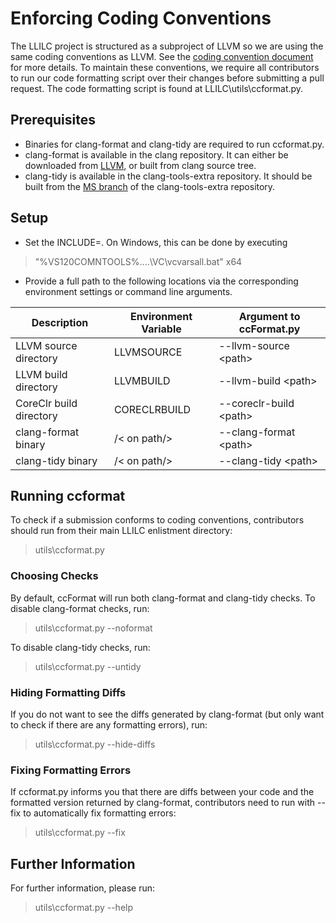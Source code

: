 # Enforcing Coding Conventions

The LLILC project is structured as a subproject of LLVM so we are using the
same coding conventions as LLVM. See the [coding convention document](llilc-Coding-Conventions-and-Commenting-Style.md)
for more details.  To maintain these conventions, we require all contributors
to run our code formatting script over their changes before submitting a pull
request. The code formatting script is found at LLILC\utils\ccformat.py.

## Prerequisites

* Binaries for clang-format and clang-tidy are required to run ccformat.py.
* clang-format is available in the clang repository. It can either be downloaded 
  from [LLVM](http://llvm.org/releases/download.html), or built from clang source tree.
* clang-tidy is available in the clang-tools-extra repository. It should be built 
  from the [MS branch](https://github.com/Microsoft/clang-tools-extra/tree/MS) 
  of the clang-tools-extra repository.

## Setup

* Set the INCLUDE=<path to system headers>. On Windows, this can be done by executing
> "%VS120COMNTOOLS%\..\..\VC\vcvarsall.bat" x64

* Provide a full path to the following locations via the corresponding environment settings
  or command line arguments.

Description | Environment Variable  |  Argument to ccFormat.py
------------|----------------------|-----------------------------
LLVM source directory | LLVMSOURCE | --llvm-source \<path\>
LLVM build directory  | LLVMBUILD  | --llvm-build \<path\>
CoreClr build directory | CORECLRBUILD | --coreclr-build \<path\>
clang-format binary | /< on path/> | --clang-format \<path\>
clang-tidy binary | /< on path/> | --clang-tidy \<path\>

## Running ccformat

To check if a submission conforms to coding conventions, contributors 
should run from their main LLILC enlistment directory:

> utils\ccformat.py

### Choosing Checks

By default, ccFormat will run both clang-format and clang-tidy checks.
To disable clang-format checks, run:
> utils\ccformat.py --noformat

To disable clang-tidy checks, run:
> utils\ccformat.py --untidy

### Hiding Formatting Diffs

If you do not want to see the diffs generated by clang-format 
(but only want to check if there are any formatting errors), run:
> utils\ccformat.py --hide-diffs

### Fixing Formatting Errors

If ccformat.py informs you that there are diffs between your code and the
formatted version returned by clang-format, contributors need to run with
--fix to automatically fix formatting errors:

> utils\ccformat.py --fix

## Further Information

For further information, please run:

> utils\ccformat.py --help


